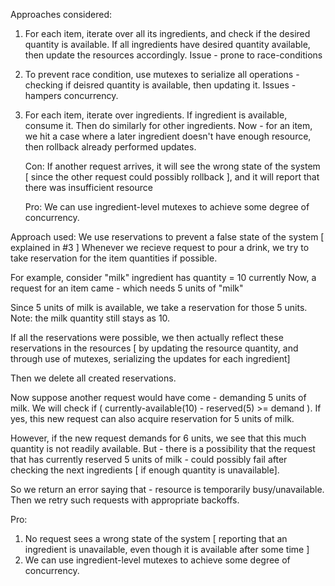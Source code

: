 Approaches considered:
1. For each item, iterate over all its ingredients, and check if the desired quantity is available. 
    If all ingredients have desired quantity available, then update the resources accordingly.
    Issue - prone to race-conditions

2. To prevent race condition, use mutexes to serialize all operations - 
    checking if deisred quantity is available, then updating it.
    Issues - hampers concurrency. 

3. For each item, iterate over ingredients. If ingredient is available, consume it.
    Then do similarly for other ingredients. Now - for an item, we hit a case
    where a later ingredient doesn't have enough resource, then rollback already performed updates.
    
    Con: If another request arrives, it will see the wrong state of the system 
    [ since the other request could possibly rollback ], and it will report that there was insufficient resource
    
    Pro: We can use ingredient-level mutexes to achieve some degree of concurrency.
  

Approach used:
We use reservations to prevent a false state of the system [ explained in #3 ]
Whenever we recieve request to pour a drink, we try to take reservation for the item quantities if possible.

For example, 
consider "milk" ingredient has quantity = 10 currently
Now, a request for an item came - which needs 5 units of "milk"

Since 5 units of milk is available, we take a reservation for those 5 units.
Note: the milk quantity still stays as 10.

If all the reservations were possible, we then actually reflect these reservations in the resources 
[ by updating the resource quantity, and through use of mutexes, serializing the updates for each ingredient]

Then we delete all created reservations.

Now suppose another request would have come - demanding 5 units of milk.
We will check if ( currently-available(10) - reserved(5) >= demand ). 
If yes, this new request can also acquire reservation for 5 units of milk.

However, if the new request demands for 6 units, we see that this much quantity is not readily available.
But - there is a possibility that the request that has currently reserved 5 units of milk - 
could possibly fail after checking the next ingredients [ if enough quantity is unavailable]. 

So we return an error saying that - resource is temporarily busy/unavailable.
Then we retry such requests with appropriate backoffs.

Pro: 
1. No request sees a wrong state of the system [ reporting that an ingredient is unavailable, even though it is available after some time ]
2. We can use ingredient-level mutexes to achieve some degree of concurrency.
 